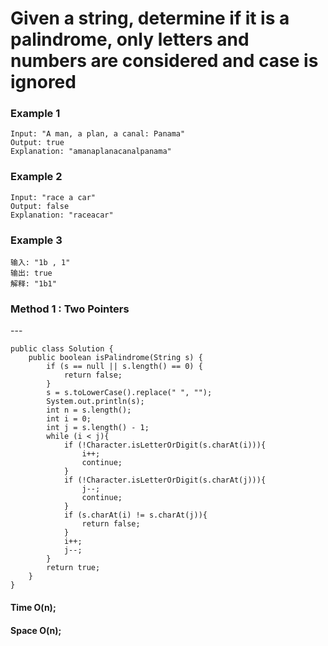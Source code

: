# Given a string, determine if it is a palindrome, only letters and numbers are considered and case is ignored

<p></p>

<p></p>

### Example 1

```
Input: "A man, a plan, a canal: Panama"
Output: true
Explanation: "amanaplanacanalpanama"
```
### Example 2
```
Input: "race a car"
Output: false
Explanation: "raceacar"
```
### Example 3
```
输入: "1b , 1"
输出: true
解释: "1b1"
```
### Method 1 : Two Pointers
<p>---</p>

```
public class Solution {
    public boolean isPalindrome(String s) {
        if (s == null || s.length() == 0) {
            return false;
        }
        s = s.toLowerCase().replace(" ", "");
        System.out.println(s);
        int n = s.length();
        int i = 0;
        int j = s.length() - 1;
        while (i < j){
            if (!Character.isLetterOrDigit(s.charAt(i))){
                i++;
                continue;
            }
            if (!Character.isLetterOrDigit(s.charAt(j))){
                j--;
                continue;
            }
            if (s.charAt(i) != s.charAt(j)){
                return false;
            }
            i++;
            j--;
        }
        return true;
    }
}

```
#### Time O(n); 
#### Space O(n); 

<br>

